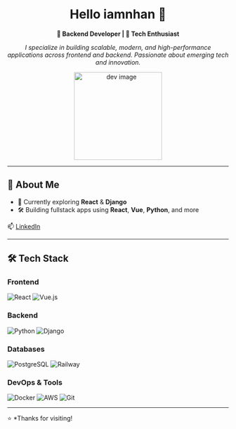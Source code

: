 <h1 align="center">Hello iamnhan 👋</h1>

<p align="center">
  <b>🚀 Backend Developer | 🧠 Tech Enthusiast</b>
</p>

<p align="center">
  <i>I specialize in building scalable, modern, and high-performance applications across frontend and backend. Passionate about emerging tech and innovation.</i>
</p>

<p align="center">
  <img src="https://media.giphy.com/media/v1.Y2lkPTc5MGI3NjExN2djc2pldGVyMTRjMWd5bmV3OWE1YzBpdjJpenVkajd6c3BnMnNpcyZlcD12MV9naWZzX3NlYXJjaCZjdD1n/JqmupuTVZYaQX5s094/giphy.gif" height="200" alt="dev image">
</p>

---

## 📌 About Me

- 🔭 Currently exploring **React** & **Django**
- 🛠️ Building fullstack apps using **React**, **Vue**, **Python**, and more

📫 [LinkedIn](www.linkedin.com/in/tranthihongnhan)

---

## 🛠 Tech Stack

### Frontend
![React](https://img.shields.io/badge/-React-61DAFB?logo=react&logoColor=white)
![Vue.js](https://img.shields.io/badge/-Vue.js-4FC08D?logo=vue.js&logoColor=white)

### Backend
![Python](https://img.shields.io/badge/-Python-3776AB?logo=python&logoColor=white)
![Django](https://img.shields.io/badge/-Django-092E20?logo=django&logoColor=white)

### Databases
![PostgreSQL](https://img.shields.io/badge/-PostgreSQL-336791?logo=postgresql&logoColor=white)
![Railway](https://img.shields.io/badge/-Railway-0B0D0E?logo=railway&logoColor=white)

### DevOps & Tools
![Docker](https://img.shields.io/badge/-Docker-2496ED?logo=docker&logoColor=white)
![AWS](https://img.shields.io/badge/-AWS-FF9900?logo=amazonaws&logoColor=white)
![Git](https://img.shields.io/badge/-Git-F05032?logo=git&logoColor=white)

---

⭐️ *Thanks for visiting!
